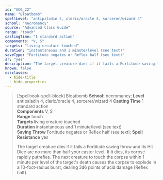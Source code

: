 ```yaml
---
id: "ACG_22"
name: "Bloatbomb"
spellLevel: "antipaladin 4, cleric/oracle 4, sorcerer/wizard 4"
school: "necromancy"
source: "Advanced Class Guide"
range: "touch"
castingTime: "1 standard action"
components: "V, S"
targets: "living creature touched"
duration: "instantaneous and 1 minute/level (see text)"
saveType: "Fortitude negates or Reflex half (see text)"
sr: "yes"
description: "The target creature dies if it fails a Fortitude saving throw and its Hit Dice are no more than half your caster level.  If it dies, its corpse rapidly putrefies. The next creature to touch the corpse within 1 minute per level of the target's death causes the corpse to explode in a 10-foot-radius burst, dealing 3d6 points of acid damage (Reflex half)."
known: false
cssclasses:
  - hide-title
  - hide-properties
---
```


> [!spellbook-spell-block] Bloatbomb
> **School:** necromancy; **Level** antipaladin 4, cleric/oracle 4, sorcerer/wizard 4
> **Casting Time** 1 standard action  
> **Components** V, S  
> **Range** touch  
> **Targets** living creature touched  
> **Duration** instantaneous and 1 minute/level (see text)  
> **Saving Throw** Fortitude negates or Reflex half (see text); **Spell Resistance** yes
> 
> The target creature dies if it fails a Fortitude saving throw and its Hit Dice are no more than half your caster level.  If it dies, its corpse rapidly putrefies. The next creature to touch the corpse within 1 minute per level of the target's death causes the corpse to explode in a 10-foot-radius burst, dealing 3d6 points of acid damage (Reflex half).